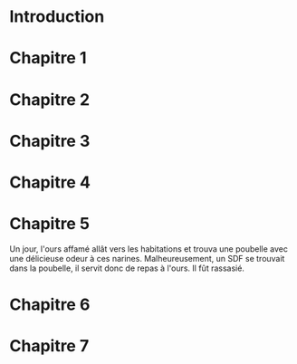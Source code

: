# Introduction


# Chapitre 1 


# Chapitre 2


# Chapitre 3


# Chapitre 4


# Chapitre 5

Un jour, l'ours affamé allât vers les habitations et trouva une poubelle avec une délicieuse odeur à ces narines.
Malheureusement, un SDF se trouvait dans la poubelle, il servit donc de repas à l'ours.
Il fût rassasié.

# Chapitre 6


# Chapitre 7


